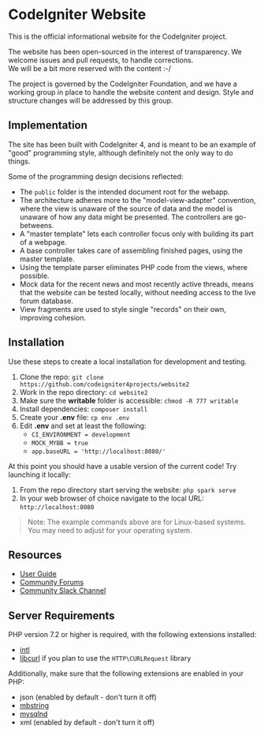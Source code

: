 # CodeIgniter Website

This is the official informational website for the CodeIgniter project.

The website has been open-sourced in the interest of transparency.
We welcome issues and pull requests, to handle corrections.  
We will be a bit more reserved with the content :-/

The project is governed by the CodeIgniter Foundation, and we have a working group
in place to handle the website content and design. 
Style and structure changes will be addressed by this group.

## Implementation

The site has been built with CodeIgniter 4, and is meant to be an example
of "good" programming style, although definitely not
the only way to do things. 

Some of the programming design decisions reflected:

-   The `public` folder is the intended document root for the webapp.
-   The architecture adheres more to the "model-view-adapter" convention,
    where the view is unaware of the source of data and the model is unaware of
    how any data might be presented. The controllers are go-betweens.
-   A "master template" lets each controller focus 
    only with building its part of a webpage.
-   A base controller takes care of assembling finished pages, using the 
    master template.
-   Using the template parser eliminates PHP code from
    the views, where possible.
-   Mock data for the recent news and most recently active threads, means
    that the website can be tested locally, without needing access to 
    the live forum database.
-   View fragments are used to style single "records" on their own,
    improving cohesion.

## Installation

Use these steps to create a local installation for development and testing.

1. Clone the repo: `git clone https://github.com/codeigniter4projects/website2`
2. Work in the repo directory: `cd website2`
3.  Make sure the **writable** folder is accessible: `chmod -R 777 writable`
4. Install dependencies: `composer install`
5. Create your **.env** file: `cp env .env`
6. Edit **.env** and set at least the following:
	* `CI_ENVIRONMENT = development`
	* `MOCK_MYBB = true`
	* `app.baseURL = 'http://localhost:8080/'`

At this point you should have a usable version of the current code! Try launching it locally:
1. From the repo directory start serving the website: `php spark serve`
2. In your web browser of choice navigate to the local URL: `http://localhost:8080`

> Note: The example commands above are for Linux-based systems. You may need to adjust for your operating system.

## Resources

-  [User Guide](https://codeigniter4.github.io/userguide/)
-  [Community Forums](https://forum.codeigniter.com/)
-  [Community Slack Channel](https://codeigniterchat.slack.com)

## Server Requirements

PHP version 7.2 or higher is required, with the following extensions installed: 

- [intl](http://php.net/manual/en/intl.requirements.php)
- [libcurl](http://php.net/manual/en/curl.requirements.php) if you plan to use the `HTTP\CURLRequest` library

Additionally, make sure that the following extensions are enabled in your PHP:

- json (enabled by default - don't turn it off)
- [mbstring](http://php.net/manual/en/mbstring.installation.php)
- [mysqlnd](http://php.net/manual/en/mysqlnd.install.php)
- xml (enabled by default - don't turn it off)
